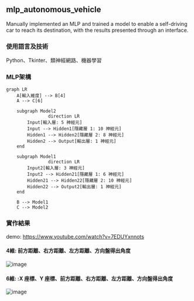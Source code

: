 ## mlp_autonomous_vehicle
Manually implemented an MLP and trained a model to enable a self-driving car to reach its destination, with the results presented through an interface.
### 使用語言及技術
Python、Tkinter、類神經網路、機器學習
### MLP架構
```mermaid
graph LR
    A[輸入維度] --> B[4]
    A --> C[6]

    subgraph Model2
				direction LR
        Input[輸入層: 5 神經元]
        Input --> Hidden1[隱藏層 1: 10 神經元]
        Hidden1 --> Hidden2[隱藏層 2: 8 神經元]
        Hidden2 --> Output[輸出層: 1 神經元]
    end

    subgraph Model1
				direction LR
        Input2[輸入層: 3 神經元]
        Input2 --> Hidden21[隱藏層 1: 6 神經元]
        Hidden21 --> Hidden22[隱藏層 2: 10 神經元]
        Hidden22 --> Output2[輸出層: 1 神經元]
    end

    B --> Model1
    C --> Model2
```

### 實作結果
demo: https://www.youtube.com/watch?v=7EDUYxnnots

#### 4維: 前方距離、右方距離、左方距離、方向盤得出角度 
![image](https://github.com/user-attachments/assets/77502ed6-5cdc-4d01-a134-659a89f1d3a8)

#### 6維: :X 座標、Y 座標、前方距離、右方距離、左方距離、方向盤得出角度
![image](https://github.com/user-attachments/assets/0132aada-aa69-4b5a-a060-39c23582536a)

